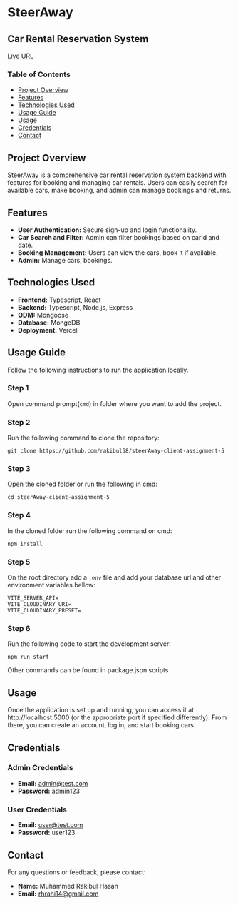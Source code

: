 # SteerAway

## Car Rental Reservation System

[Live URL](https://steer-away.vercel.app/)

### Table of Contents

- [Project Overview](#project-overview)
- [Features](#features)
- [Technologies Used](#technologies-used)
- [Usage Guide](#usage-guide)
- [Usage](#usage)
- [Credentials](#Credentials)
- [Contact](#contact)

## Project Overview

SteerAway is a comprehensive car rental reservation system backend with features for booking and managing car rentals. Users can easily search for available cars, make booking, and admin can manage bookings and returns.

## Features

- **User Authentication:** Secure sign-up and login functionality.
- **Car Search and Filter:** Admin can filter bookings based on carId and date.
- **Booking Management:** Users can view the cars, book it if available.
- **Admin:** Manage cars, bookings.

## Technologies Used

- **Frontend:** Typescript, React
- **Backend:** Typescript, Node.js, Express
- **ODM:** Mongoose
- **Database:** MongoDB
- **Deployment:** Vercel

## Usage Guide

Follow the following instructions to run the application locally.

### Step 1

Open command prompt(`cmd`) in folder where you want to add the project.

### Step 2

Run the following command to clone the repository:

```
git clone https://github.com/rakibul58/steerAway-client-assignment-5
```

### Step 3

Open the cloned folder or run the following in cmd:

```
cd steerAway-client-assignment-5
```

### Step 4

In the cloned folder run the following command on cmd:

```
npm install
```

### Step 5

On the root directory add a `.env` file and add your database url and other environment variables bellow:

```
VITE_SERVER_API=
VITE_CLOUDINARY_URI=
VITE_CLOUDINARY_PRESET=
```

### Step 6

Run the following code to start the development server:

```
npm run start
```

Other commands can be found in package.json scripts

## Usage

Once the application is set up and running, you can access it at http://localhost:5000 (or the appropriate port if specified differently). From there, you can create an account, log in, and start booking cars.

## Credentials

### Admin Credentials

- **Email:** admin@test.com
- **Password:** admin123

### User Credentials

- **Email:** user@test.com
- **Password:** user123

## Contact

For any questions or feedback, please contact:

- **Name:** Muhammed Rakibul Hasan
- **Email:** rhrahi14@gmail.com
